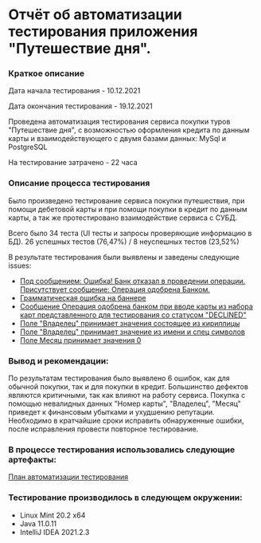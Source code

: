 # Отчёт об автоматизации тестирования приложения "Путешествие дня".
### Краткое описание
Дата начала тестирования - 10.12.2021

Дата окончания тестирования - 19.12.2021

Проведена автоматизация тестирования сервиса покупки туров "Путешествие дня", с возможностью оформления кредита по данным карты и взаимодействующего с двумя базами данных: MySql и PostgreSQL

На тестирование затрачено - 22 часа

### Описание процесса тестирования
Было произведено тестирование сервиса покупки путешествия, при помощи дебетовой карты и при помощи покупки в кредит по данным карты, а так же протестировано взаимодействие сервиса с СУБД.

Всего было 34 теста (UI тесты и запросы проверяющие информацию в БД). 26 успешных тестов (76,47%) / 8 неуспешных тестов (23,52%)

В результате тестирования были выявлены и заведены следующие issues:
* [Под сообщением: Ошибка! Банк отказал в проведении операции. Присутствует сообщение: Операция одобрена Банком.](https://github.com/astudent1234d/DiplomQA/issues/1)
* [Грамматическая ошибка на баннере](https://github.com/astudent1234d/DiplomQA/issues/2)
* [Сообщение Операция одобрена банком при вводе карты из набора карт представленного для тестирования со статусом "DECLINED"](https://github.com/astudent1234d/DiplomQA/issues/3)
* [Поле "Владелец" принимает значения состоящее из кириллицы](https://github.com/astudent1234d/DiplomQA/issues/4)
* [Поле "Владелец" принимает значение из имени и спец символов](https://github.com/astudent1234d/DiplomQA/issues/5)
* [Поле Месяц принимает значения 0](https://github.com/astudent1234d/DiplomQA/issues/6)
### Вывод и рекомендации:
По результатам тестирования было выявлено 6 ошибок, как для обычной покупки, так и для покупки в кредит. Большинство дефектов являются критичными, так как влияют на работу сервиса. Покупка с помощью невалидных данных "Номер карты", "Владелец", "Месяц" приведет к финансовым убытками и ухудшению репутации.
Необходимо в кратчайшие сроки исправить обнаруженные ошибки, после исправления провести повторное тестирование.


### В процессе тестирования использовались следующие артефакты:

[План автоматизации тестирования](https://github.com/astudent1234d/DiplomQA/blob/master/reports/Plan.md)

### Тестирование производилось в следующем окружении:

* Linux Mint 20.2 х64
* Java 11.0.11
* IntelliJ IDEA 2021.2.3
